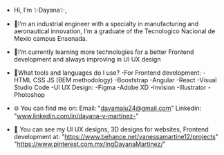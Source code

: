 - Hi, I’m ✨Dayana✨, 

- 👀I’m an industrial engineer with a specialty in manufacturing and aeronautical innovation, I’m a graduate of the Tecnologico Nacional de Mexio campus Ensenada.
- 🌱I’m currently learning more technologies for a better Frontend development and always improving in UI UX design
- 🎯What tools and languages do I use?
-For Frontend development:
          -HTML CSS JS 
          (BEM methodology)
          -Booststrap
          -Angular -React
          -Visual Studio Code
-UI UX Design:
          -Figma
          -Adobe XD
          -Invision
          -Illustrator
          -Photoshop
     
- 🌐 You can find me on:
     Email: "davamaju24@gmail.com" 
     Linkedin: "www.linkedin.com/in/dayana-v-martínez-"


- 🎨 You can see my UI UX designs, 3D designs for websites, Frontend development at:
      "https://www.behance.net/vanessamartine12/projects" 
      "https://www.pinterest.com.mx/IngDayanaMartinez/" 

<!---
Ing-Dayana/Ing-Dayana is a ✨ special  repository because its `README.md` (this file) appears on your GitHub profile.
You can click the Preview link to take a look at your changes.
--->
